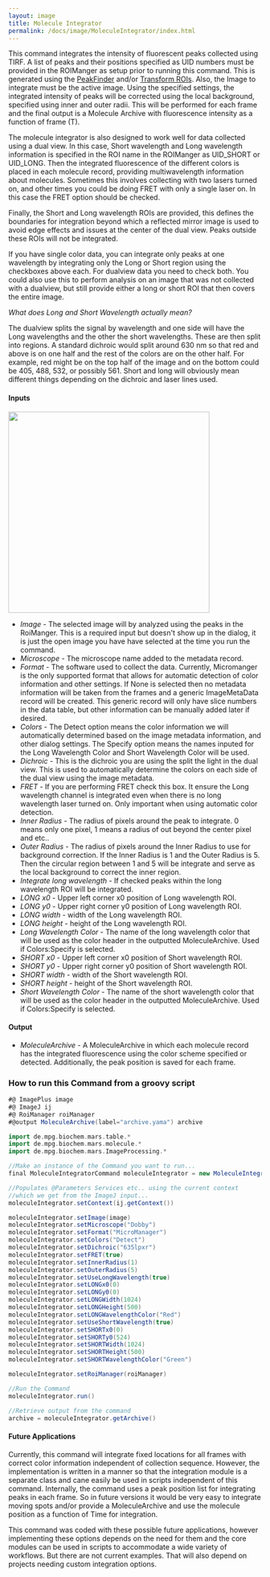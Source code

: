 ```yaml
---
layout: image
title: Molecule Integrator
permalink: /docs/image/MoleculeIntegrator/index.html
---
```

This command integrates the intensity of fluorescent peaks collected using TIRF. A list of peaks and their positions specified as UID numbers must be provided in the ROIManger as setup prior to running this command. This is generated using the [PeakFinder](../PeakFinder) and/or [Transform ROIs](https://duderstadt-lab.github.io/mars-docs/docs/roi/TransformROIs/). Also, the Image to integrate must be the active image. Using the specified settings, the integrated intensity of peaks will be corrected using the local background, specified using inner and outer radii. This will be performed for each frame and the final output is a Molecule Archive with fluorescence intensity as a function of frame (T).

The molecule integrator is also designed to work well for data collected using a dual view. In this case, Short wavelength and Long wavelength information is specified in the ROI name in the ROIManger as UID_SHORT or UID_LONG. Then the integrated fluorescence of the different colors is placed in each molecule record, providing multiwavelength information about molecules. Sometimes this involves collecting with two lasers turned on, and other times you could be doing FRET with only a single laser on. In this case the FRET option should be checked.

Finally, the Short and Long wavelength ROIs are provided, this defines the boundaries for integration beyond which a reflected mirror image is used to avoid edge effects and issues at the center of the dual view. Peaks outside these ROIs will not be integrated.

If you have single color data, you can integrate only peaks at one wavelength by integrating only the Long or Short region using the checkboxes above each. For dualview data you need to check both. You could also use this to perform analysis on an image that was not collected with a dualview, but still provide either a long or short ROI that then covers the entire image.

*What does Long and Short Wavelength actually mean?*                                                                                                      

The dualview splits the signal by wavelength and one side will have the Long wavelengths and the other the short wavelengths. These are then split into regions. A standard dichroic would split around 630 nm so that red and above is on one half and the rest of the colors are on the other half. For example, red might be on the top half of the image and on the bottom could be 405, 488, 532, or possibly 561. Short and long will obviously mean different things depending on the dichroic and laser lines used.

#### Inputs

<img align='center' src='{{site.baseurl}}/docs/image/img/Molecule Integrator Dialog.png' width='400' />

* *Image* - The selected image will by analyzed using the peaks in the RoiManger. This is a required input but doesn't show up in the dialog, it is just the open image you have have selected at the time you run the command.
* *Microscope* - The microscope name added to the  metadata record.
* *Format* - The software used to collect the data. Currently, Micromanger is the only supported format that allows for automatic detection of color information and other settings. If None is selected then no metadata information will be taken from the frames and a generic ImageMetaData record will be created. This generic record will only have slice numbers in the data table, but other information can be manually added later if desired.
* *Colors* - The Detect option means the color information we will automatically determined based on the image metadata information, and other dialog settings. The Specify option means the names inputed for the Long Wavelength Color and Short Wavelength Color will be used.
* *Dichroic* - This is the dichroic you are using the split the light in the dual view. This is used to automatically determine the colors on each side of the dual view using the image metadata.
* *FRET* - If you are performing FRET check this box. It ensure the Long wavelength channel is integrated even when there is no long wavelength laser turned on. Only important when using automatic color detection.
* *Inner Radius* - The radius of pixels around the peak to integrate. 0 means only one pixel, 1 means a radius of out beyond the center pixel and etc..
* *Outer Radius* - The radius of pixels around the Inner Radius to use for background correction. If the Inner Radius is 1 and the Outer Radius is 5. Then the circular region between 1 and 5 will be integrate and serve as the local background to correct the inner region.
* *Integrate long wavelength* - If checked peaks within the long wavelength ROI will be integrated.
* *LONG x0* - Upper left corner x0 position of Long wavelength ROI.
* *LONG y0* - Upper right corner y0 position of Long wavelength ROI.
* *LONG width* - width of the Long wavelength ROI.
* *LONG height* - height of the Long wavelength ROI.
* *Long Wavelength Color* - The name of the long wavelength color that will be used as the color header in the outputted MoleculeArchive. Used if Colors:Specify is selected.
* *SHORT x0* - Upper left corner x0 position of Short wavelength ROI.
* *SHORT y0* - Upper right corner y0 position of Short wavelength ROI.
* *SHORT width* - width of the Short wavelength ROI.
* *SHORT height* - height of the Short wavelength ROI.
* *Short Wavelength Color* - The name of the short wavelength color that will be used as the color header in the outputted MoleculeArchive. Used if Colors:Specify is selected.

#### Output

* *MoleculeArchive* - A MoleculeArchive in which each molecule record has the integrated fluorescence using the color scheme specified or detected. Additionally, the peak position is saved for each frame.

### How to run this Command from a groovy script

```groovy
#@ ImagePlus image
#@ ImageJ ij
#@ RoiManager roiManager
#@output MoleculeArchive(label="archive.yama") archive

import de.mpg.biochem.mars.table.*
import de.mpg.biochem.mars.molecule.*
import de.mpg.biochem.mars.ImageProcessing.*

//Make an instance of the Command you want to run...
final MoleculeIntegratorCommand moleculeIntegrator = new MoleculeIntegratorCommand();

//Populates @Parameters Services etc.. using the current context
//which we get from the ImageJ input...
moleculeIntegrator.setContext(ij.getContext())

moleculeIntegrator.setImage(image)
moleculeIntegrator.setMicroscope("Dobby")
moleculeIntegrator.setFormat("MicroManager")
moleculeIntegrator.setColors("Detect")
moleculeIntegrator.setDichroic("635lpxr")
moleculeIntegrator.setFRET(true)
moleculeIntegrator.setInnerRadius(1)
moleculeIntegrator.setOuterRadius(5)
moleculeIntegrator.setUseLongWavelength(true)
moleculeIntegrator.setLONGx0(0)
moleculeIntegrator.setLONGy0(0)
moleculeIntegrator.setLONGWidth(1024)
moleculeIntegrator.setLONGHeight(500)
moleculeIntegrator.setLONGWavelengthColor("Red")
moleculeIntegrator.setUseShortWavelength(true)
moleculeIntegrator.setSHORTx0(0)
moleculeIntegrator.setSHORTy0(524)
moleculeIntegrator.setSHORTWidth(1024)
moleculeIntegrator.setSHORTHeight(500)
moleculeIntegrator.setSHORTWavelengthColor("Green")

moleculeIntegrator.setRoiManager(roiManager)

//Run the Command
moleculeIntegrator.run()

//Retrieve output from the command
archive = moleculeIntegrator.getArchive()
```

#### Future Applications

Currently, this command will integrate fixed locations for all frames with correct color information independent of collection sequence. However, the implementation is written in a manner so that the integration module is a separate class and cane easily be used in scripts independent of this command. Internally, the command uses a peak position list for integrating peaks in each frame. So in future versions it would be very easy to integrate moving spots and/or provide a MoleculeArchive and use the molecule position as a function of Time for integration.

This command was coded with these possible future applications, however implementing these options depends on the need for them and the core modules can be used in scripts to accommodate a wide variety of workflows. But there are not current examples. That will also depend on projects needing custom integration options.
